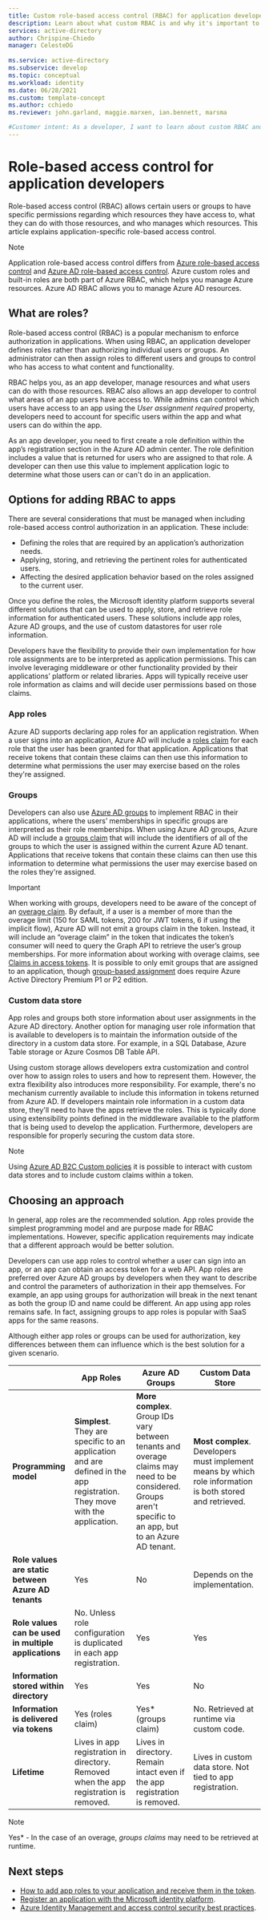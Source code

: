 ```yaml
---
title: Custom role-based access control (RBAC) for application developers - Microsoft identity platform
description: Learn about what custom RBAC is and why it's important to implement in your applications.
services: active-directory
author: Chrispine-Chiedo
manager: CelesteDG
 
ms.service: active-directory
ms.subservice: develop
ms.topic: conceptual
ms.workload: identity 
ms.date: 06/28/2021
ms.custom: template-concept
ms.author: cchiedo
ms.reviewer: john.garland, maggie.marxen, ian.bennett, marsma

#Customer intent: As a developer, I want to learn about custom RBAC and why I need to use it in my application.
---
```


# Role-based access control for application developers

Role-based access control (RBAC) allows certain users or groups to have specific permissions regarding which resources they have access to, what they can do with those resources, and who manages which resources. This article explains application-specific role-based access control.

> [!NOTE]
> Application role-based access control differs from [Azure role-based access control](../../role-based-access-control/overview.md) and [Azure AD role-based access control](../roles/custom-overview.md#understand-azure-ad-role-based-access-control). Azure custom roles and built-in roles are both part of Azure RBAC, which helps you manage Azure resources. Azure AD RBAC allows you to manage Azure AD resources.



## What are roles?

Role-based access control (RBAC) is a popular mechanism to enforce authorization in applications. When using RBAC, an application developer defines roles rather than authorizing individual users or groups. An administrator can then assign roles to different users and groups to control who has access to what content and functionality.

RBAC helps you, as an app developer, manage resources and what users can do with those resources. RBAC also allows an app developer to control what areas of an app users have access to. While admins can control which users have access to an app using the *User assignment required* property, developers need to account for specific users within the app and what users can do within the app.

As an app developer, you need to first create a role definition within the app’s registration section in the Azure AD admin center. The role definition includes a value that is returned for users who are assigned to that role. A developer can then use this value to implement application logic to determine what those users can or can't do in an application.

## Options for adding RBAC to apps

There are several considerations that must be managed when including role-based access control authorization in an application. These include:
- Defining the roles that are required by an application’s authorization needs. 
- Applying, storing, and retrieving the pertinent roles for authenticated users. 
- Affecting the desired application behavior based on the roles assigned to the current user. 

Once you define the roles, the Microsoft identity platform supports several different solutions that can be used to apply, store, and retrieve role information for authenticated users. These solutions include app roles, Azure AD groups, and the use of custom datastores for user role information.

Developers have the flexibility to provide their own implementation for how role assignments are to be interpreted as application permissions. This can involve leveraging middleware or other functionality provided by their applications’ platform or related libraries. Apps will typically receive user role information as claims and will decide user permissions based on those claims.

### App roles

Azure AD supports declaring app roles for an application registration. When a user signs into an application, Azure AD will include a [roles claim](./access-tokens.md#payload-claims) for each role that the user has been granted for that application. Applications that receive tokens that contain these claims can then use this information to determine what permissions the user may exercise based on the roles they're assigned.

### Groups

Developers can also use [Azure AD groups](../fundamentals/active-directory-manage-groups.md) to implement RBAC in their applications, where the users’ memberships in specific groups are interpreted as their role memberships. When using Azure AD groups, Azure AD will include a [groups claim](./access-tokens.md#payload-claims) that will include the identifiers of all of the groups to which the user is assigned within the current Azure AD tenant. Applications that receive tokens that contain these claims can then use this information to determine what permissions the user may exercise based on the roles they're assigned.

> [!IMPORTANT]
> When working with groups, developers need to be aware of the concept of an [overage claim](./access-tokens.md#payload-claims). By default, if a user is a member of more than the overage limit (150 for SAML tokens, 200 for JWT tokens, 6 if using the implicit flow), Azure AD will not emit a groups claim in the token. Instead, it will include an “overage claim” in the token that indicates the token’s consumer will need to query the Graph API to retrieve the user’s group memberships. For more information about working with overage claims, see [Claims in access tokens](./access-tokens.md#claims-in-access-tokens). It is possible to only emit groups that are assigned to an application, though [group-based assignment](../manage-apps/assign-user-or-group-access-portal.md) does require Azure Active Directory Premium P1 or P2 edition.

### Custom data store

App roles and groups both store information about user assignments in the Azure AD directory. Another option for managing user role information that is available to developers is to maintain the information outside of the directory in a custom data store. For example, in a SQL Database, Azure Table storage or Azure Cosmos DB Table API.

Using custom storage allows developers extra customization and control over how to assign roles to users and how to represent them. However, the extra flexibility also introduces more responsibility. For example, there's no mechanism currently available to include this information in tokens returned from Azure AD. If developers maintain role information in a custom data store, they'll need to have the apps retrieve the roles. This is typically done using extensibility points defined in the middleware available to the platform that is being used to develop the application. Furthermore, developers are responsible for properly securing the custom data store.

> [!NOTE]
> Using [Azure AD B2C Custom policies](../../active-directory-b2c/custom-policy-overview.md) it is possible to interact with custom data stores and to include custom claims within a token.

## Choosing an approach

In general, app roles are the recommended solution. App roles provide the simplest programming model and are purpose made for RBAC implementations. However, specific application requirements may indicate that a different approach would be better solution.

Developers can use app roles to control whether a user can sign into an app, or an app can obtain an access token for a web API. App roles are preferred over Azure AD groups by developers when they want to describe and control the parameters of authorization in their app themselves. For example, an app using groups for authorization will break in the next tenant as both the group ID and name could be different. An app using app roles remains safe. In fact, assigning groups to app roles is popular with SaaS apps for the same reasons.

Although either app roles or groups can be used for authorization, key differences between them can influence which is the best solution for a given scenario.

|          |App Roles |Azure AD Groups |Custom Data Store|
|----------|-----------|------------|-----------------|
|**Programming model** |**Simplest**. They are specific to an application and are defined in the app registration. They move with the application.|**More complex**. Group IDs vary between tenants and overage claims may need to be considered. Groups aren't specific to an app, but to an Azure AD tenant.|**Most complex**. Developers must implement means by which role information is both stored and retrieved.|
|**Role values are static between Azure AD tenants**|Yes  |No |Depends on the implementation.|
|**Role values can be used in multiple applications**|No. Unless role configuration is duplicated in each app registration.|Yes |Yes |
|**Information stored within directory**|Yes  |Yes |No |
|**Information is delivered via tokens**|Yes (roles claim)  |Yes* (groups claim) |No. Retrieved at runtime via custom code. |
|**Lifetime**|Lives in app registration in directory. Removed when the app registration is removed.|Lives in directory. Remain intact even if the app registration is removed. |Lives in custom data store. Not tied to app registration.|


> [!NOTE]
> Yes* - In the case of an overage, *groups claims* may need to be retrieved at runtime.

## Next steps

- [How to add app roles to your application and receive them in the token](./howto-add-app-roles-in-azure-ad-apps.md).
- [Register an application with the Microsoft identity platform](./quickstart-register-app.md).
- [Azure Identity Management and access control security best practices](../../security/fundamentals/identity-management-best-practices.md).